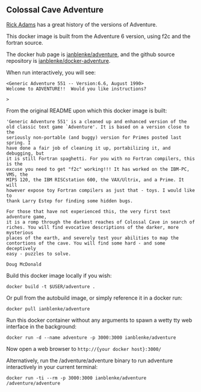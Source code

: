 ## Colossal Cave Adventure

[Rick Adams](http://rickadams.org/adventure/e_downloads.html) has a great history of the versions of Adventure.

This docker image is built from the Adventure 6 version, using f2c and the fortran source.

The docker hub page is [ianblenke/adventure](https://registry.hub.docker.com/u/ianblenke/adventure/), and the github source repository is [ianblenke/docker-adventure](https://github.com/ianblenke/docker-adventure).

When run interactively, you will see:

    <Generic Adventure 551 -- Version:6.6, August 1990>
    Welcome to ADVENTURE!!  Would you like instructions?
     
    >

From the original README upon which this docker image is built:

    'Generic Adventure 551' is a cleaned up and enhanced version of the
    old classic text game `Adventure'. It is based on a version close to the
    seriously non-portable (and buggy) version for Primes posted last spring. I
    have done a fair job of cleaning it up, portabilizing it, and debugging, but
    it is still Fortran spaghetti. For you with no Fortran compilers, this is the
    excuse you need to get "f2c" working!!! It has worked on the IBM-PC, VMS, the
    MIPS 120, the IBM RISCstation 600, the VAX/Ultrix, and a Prime. It will
    however expose toy Fortran compilers as just that - toys. I would like to
    thank Larry Estep for finding some hidden bugs.

    For those that have not experienced this, the very first text adventure game,
    it is a romp through the darkest reaches of Colossal Cave in search of
    riches. You will find evocative descriptions of the darker, more mysterious
    places of the earth, and severely test your abilities to map the
    contortions of the cave. You will find some hard - and some deceptively
    easy - puzzles to solve.
    
    Doug McDonald

Build this docker image locally if you wish:

	docker build -t $USER/adventure .

Or pull from the autobuild image, or simply reference it in a docker run:

	docker pull ianblenke/adventure

Run this docker container without any arguments to spawn a wetty tty web interface in the background:

	docker run -d --name adventure -p 3000:3000 ianblenke/adventure

Now open a web browser to `http://{your docker host}:3000/`

Alternatively, run the /adventure/adventure binary to run adventure interactively in your current terminal:

	docker run -ti --rm -p 3000:3000 ianblenke/adventure /adventure/adventure

